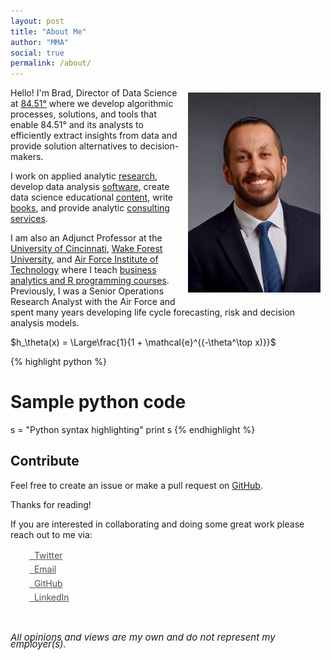 ```yaml
---
layout: post
title: "About Me"
author: "MMA"
social: true
permalink: /about/
---
```


<center>
<img src="/assets/2017-09-03-23.35.54.jpg" alt="MMA" align="right" style="width: 42%; height: 42%; margin:8px">
</center> 

Hello! I'm Brad, Director of Data Science at [84.51°](https://www.8451.com/) where we develop algorithmic processes, solutions, and tools that enable 84.51° and its analysts to efficiently extract insights from data and provide solution alternatives to decision-makers.  

I work on applied analytic [research](http://bradleyboehmke.github.io/papers/), develop data analysis [software](http://bradleyboehmke.github.io/software/), create data science educational [content](http://bradleyboehmke.github.io/education/), write [books](http://bradleyboehmke.github.io/books/), and provide analytic [consulting services](http://bradleyboehmke.github.io/consulting/). 

I am also an Adjunct Professor at the [University of Cincinnati](http://business.uc.edu/departments/obais.html), [Wake Forest University](http://business.wfu.edu/ms-analytics/), and [Air Force Institute of Technology](http://www.afit.edu/ENS/) where I teach [business analytics and R programming courses](http://bradleyboehmke.github.io/courses). Previously, I was a Senior Operations Research Analyst with the Air Force and spent many years developing life cycle forecasting, risk and decision analysis models.


 $h_\theta(x) = \Large\frac{1}{1 + \mathcal{e}^{(-\theta^\top x)}}$ 
 
 {% highlight python %}
# Sample python code
s = "Python syntax highlighting"
print s
{% endhighlight %}

## Contribute
Feel free to create an issue or make a pull request on [GitHub](https://github.com/chesterhow/tale).

Thanks for reading!

If you are interested in collaborating and doing some great work please reach out to me via:

<div class="contact-buttons" style="line-height:160%;margin-left:30px;margin-top:10px">
<p>
<a href="https://twitter.com/bradleyboehmke" target="_blank" style="color:#515151;"><i class="fa fa-twitter"></i> &nbsp; Twitter<br></a> 
<a href="mailto:bradleyboehmke@gmail.com" target="_blank" style="color:#515151;"><i class="fa fa-envelope" style="font-size:1em"></i> &nbsp; Email<br></a> 
<a href="https://github.com/bradleyboehmke" target="_blank" style="color:#515151;"><i class="fa fa-github" style="font-size:1em"></i> &nbsp; GitHub<br></a> 
<a href="https://www.linkedin.com/in/brad-boehmke-ph-d-9b0a257" target="_blank" style="color:#515151;"><i class="fa fa-linkedin" style="font-size:1em"></i> &nbsp; LinkedIn<br></a>
</p>
</div>

<br>

<P CLASS="footnote" style="line-height:0.75; font-size:15px">
<i class="fa fa-asterisk" style="font-size:1em"></i> <i>All opinions and views are my own and do not represent my employer(s).</i>
</P>
